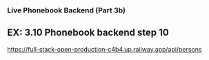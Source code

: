 ### Live Phonebook Backend (Part 3b)
## EX: 3.10 Phonebook backend step 10

https://full-stack-open-production-c4b4.up.railway.app/api/persons

